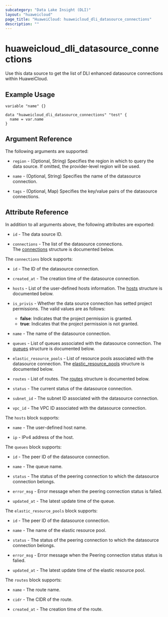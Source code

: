 ```yaml
---
subcategory: "Data Lake Insight (DLI)"
layout: "huaweicloud"
page_title: "HuaweiCloud: huaweicloud_dli_datasource_connections"
description: ""
---
```


# huaweicloud_dli_datasource_connections

Use this data source to get the list of DLI enhanced datasource connections within HuaweiCloud.

## Example Usage

```hcl
variable "name" {}

data "huaweicloud_dli_datasource_connections" "test" {
  name = var.name
}
```

## Argument Reference

The following arguments are supported:

* `region` - (Optional, String) Specifies the region in which to query the data source.
  If omitted, the provider-level region will be used.

* `name` - (Optional, String) Specifies the name of the datasource connection.

* `tags` - (Optional, Map) Specifies the key/value pairs of the datasource connections.

## Attribute Reference

In addition to all arguments above, the following attributes are exported:

* `id` - The data source ID.

* `connections` - The list of the datasource connections.  
  The [connections](#datasource_connections) structure is documented below.

<a name="datasource_connections"></a>
The `connections` block supports:

* `id` - The ID of the datasource connection.

* `created_at` - The creation time of the datasource connection.

* `hosts` - List of the user-defined hosts information.
  The [hosts](#datasource_connections_hosts) structure is documented below.

* `is_privis` - Whether the data source connection has setted project permissions. The valid values are as follows:
  + **false**: Indicates that the project permission is granted.
  + **true**: Indicates that the project permission is not granted.

* `name` - The name of the datasource connection.

* `queues` - List of queues associated with the datasource connection.
  The [queues](#datasource_connections_queues) structure is documented below.

* `elastic_resource_pools` - List of resource pools associated with the datasource connection.
  The [elastic_resource_pools](#datasource_connections_resource_pools) structure is documented below.

* `routes` - List of routes.
  The [routes](#datasource_connections_routes) structure is documented below.

* `status` - The current status of the datasource connection.

* `subnet_id` - The subnet ID associated with the datasource connection.

* `vpc_id` - The VPC ID associated with the datasource connection.

<a name="datasource_connections_hosts"></a>
The `hosts` block supports:

* `name` - The user-defined host name.

* `ip` - IPv4 address of the host.

<a name="datasource_connections_queues"></a>
The `queues` block supports:

* `id` - The peer ID of the datasource connection.

* `name` - The queue name.

* `status` - The status of the peering connection to which the datasource connection belongs.

* `error_msg` - Error message when the peering connection status is falied.

* `updated_at` - The latest update time of the queue.

<a name="datasource_connections_resource_pools"></a>
The `elastic_resource_pools` block supports:

* `id` - The peer ID of the datasource connection.

* `name` - The name of the elastic resource pool.

* `status` - The status of the peering connection to which the datasource connection belongs.

* `error_msg` - Error message when the Peering connection status status is falied.

* `updated_at` - The latest update time of the elastic resource pool.

<a name="datasource_connections_routes"></a>
The `routes` block supports:

* `name` - The route name.

* `cidr` - The CIDR of the route.

* `created_at` - The creation time of the route.
